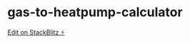 # gas-to-heatpump-calculator

[Edit on StackBlitz ⚡️](https://stackblitz.com/edit/stackblitz-starters-tqvcl7)